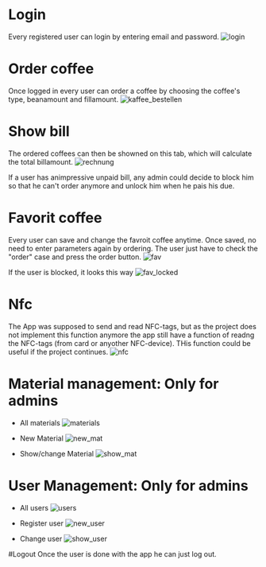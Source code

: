 # Login

Every registered user can login by entering email and password. 
![login](https://github.com/gauggelb/Officebarista/blob/master/frontend/README/login.png)

# Order coffee

Once logged in every user can order a coffee by choosing the coffee's type, beanamount and fillamount.
![kaffee_bestellen](https://github.com/gauggelb/Officebarista/blob/master/frontend/README/kaffee_bestellen.png)

# Show bill

The ordered coffees can then be showned on this tab, which will calculate the total billamount. 
![rechnung](https://github.com/gauggelb/Officebarista/blob/master/frontend/README/rechnung.png)

If a user has animpressive unpaid bill, any admin could decide to block him so that he can't order anymore and
unlock him when he pais his due.


# Favorit coffee 

Every user can save and change the favroit coffee anytime. Once saved, no need to enter parameters again by ordering.
The user just have to check the "order" case and press the order button.
![fav](https://github.com/gauggelb/Officebarista/blob/master/frontend/README/favorit.png)

If the user is blocked, it looks this way
![fav_locked](https://github.com/gauggelb/Officebarista/blob/master/frontend/README/fav_locked.png)

# Nfc

The App was supposed to send and read NFC-tags, but as the project does not implement this function anymore the app 
still have a function of readng the NFC-tags (from card or anyother NFC-device). THis function could be useful if the project continues.
![nfc](https://github.com/gauggelb/Officebarista/blob/master/frontend/README/nfc.png)

# Material management: Only for admins
 - All materials
 ![materials](https://github.com/gauggelb/Officebarista/blob/master/frontend/README/materials.png)

 - New Material
 ![new_mat](https://github.com/gauggelb/Officebarista/blob/master/frontend/README/new_mat.png)

 - Show/change Material
 ![show_mat](https://github.com/gauggelb/Officebarista/blob/master/frontend/README/show_mat.png)


# User Management: Only for admins
 - All users
 ![users](https://github.com/gauggelb/Officebarista/blob/master/frontend/README/users.png)

 - Register user
 ![new_user](https://github.com/gauggelb/Officebarista/blob/master/frontend/README/new_user.png)

 
 - Change user
 ![show_user](https://github.com/gauggelb/Officebarista/blob/master/frontend/README/show_user.png)

 
 #Logout
 Once the user is done with the app he can just log out.

